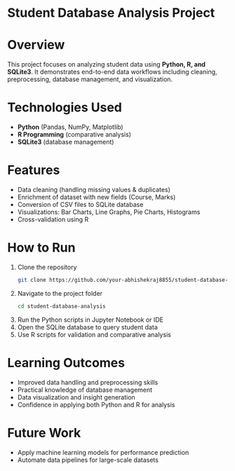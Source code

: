 # Student Database Analysis Project

# Overview
This project focuses on analyzing student data using **Python, R, and SQLite3**. It demonstrates end-to-end data workflows including cleaning, preprocessing, database management, and visualization.

# Technologies Used
- **Python** (Pandas, NumPy, Matplotlib)
- **R Programming** (comparative analysis)
- **SQLite3** (database management)

# Features
- Data cleaning (handling missing values & duplicates)
- Enrichment of dataset with new fields (Course, Marks)
- Conversion of CSV files to SQLite database
- Visualizations: Bar Charts, Line Graphs, Pie Charts, Histograms
- Cross-validation using R

# How to Run
1. Clone the repository  
   ```bash
   git clone https://github.com/your-abhishekraj8855/student-database-analysis.git
   ```
2. Navigate to the project folder  
   ```bash
   cd student-database-analysis
   ```
3. Run the Python scripts in Jupyter Notebook or IDE  
4. Open the SQLite database to query student data  
5. Use R scripts for validation and comparative analysis  

# Learning Outcomes
- Improved data handling and preprocessing skills
- Practical knowledge of database management
- Data visualization and insight generation
- Confidence in applying both Python and R for analysis

# Future Work
- Apply machine learning models for performance prediction
- Automate data pipelines for large-scale datasets
